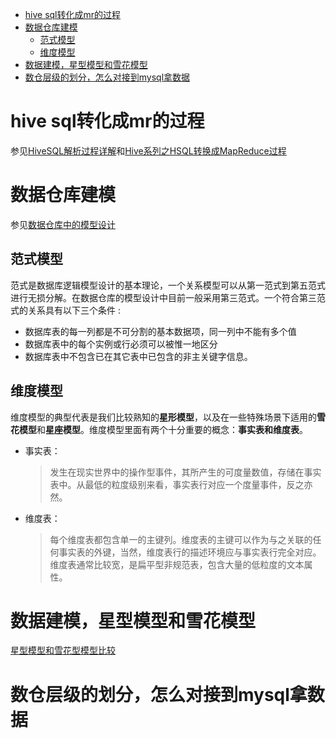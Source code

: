 * [hive sql转化成mr的过程](#hive-sql转化成mr的过程)
* [数据仓库建模](#数据仓库建模)
    * [范式模型](#范式模型)
    * [维度模型](#维度模型)
* [数据建模，星型模型和雪花模型](#数据建模星型模型和雪花模型)
* [数仓层级的划分，怎么对接到mysql拿数据](#数仓层级的划分怎么对接到mysql拿数据)


# hive sql转化成mr的过程
参见[HiveSQL解析过程详解](https://www.cnblogs.com/yaojingang/p/5446310.html)和[Hive系列之HSQL转换成MapReduce过程](https://www.jianshu.com/p/660fd157c5eb)

# 数据仓库建模
参见[数据仓库中的模型设计](https://www.kancloud.cn/grass1314521/data_warehouse_in_action/490398)    
## 范式模型
范式是数据库逻辑模型设计的基本理论，一个关系模型可以从第一范式到第五范式进行无损分解。在数据仓库的模型设计中目前一般采用第三范式。一个符合第三范式的关系具有以下三个条件 :
- 数据库表的每一列都是不可分割的基本数据项，同一列中不能有多个值
- 数据库表中的每个实例或行必须可以被惟一地区分
- 数据库表中不包含已在其它表中已包含的非主关键字信息。

## 维度模型
维度模型的典型代表是我们比较熟知的**星形模型**，以及在一些特殊场景下适用的**雪花模型**和**星座模型**。维度模型里面有两个十分重要的概念：**事实表和维度表**。
- 事实表：
    > 发生在现实世界中的操作型事件，其所产生的可度量数值，存储在事实表中。从最低的粒度级别来看，事实表行对应一个度量事件，反之亦然。

- 维度表：
    > 每个维度表都包含单一的主键列。维度表的主键可以作为与之关联的任何事实表的外键，当然，维度表行的描述环境应与事实表行完全对应。 维度表通常比较宽，是扁平型非规范表，包含大量的低粒度的文本属性。

# 数据建模，星型模型和雪花模型
[星型模型和雪花型模型比较](https://blog.csdn.net/nisjlvhudy/article/details/7889422)     

# 数仓层级的划分，怎么对接到mysql拿数据

